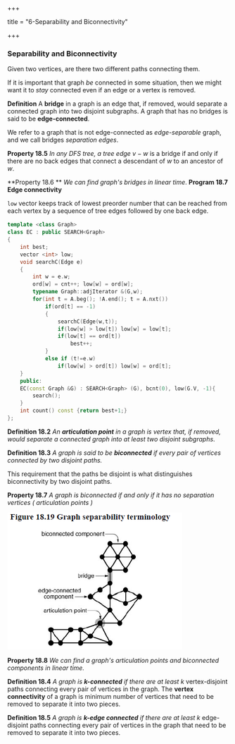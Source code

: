 +++

title = "6-Separability and Biconnectivity"

+++

### Separability and Biconnectivity

Given two vertices, are there two different paths connecting them.

If it is important that graph *be* connected in some situation, then we might want it to *stay* connected even if an edge or a vertex is removed.

**Definition** A **bridge** in a graph is an edge that, if removed, would separate a connected graph into two disjoint subgraphs. A graph that has no bridges is said to be **edge-connected**.

We refer to a graph that is not edge-connected as *edge-separable* graph, and we call bridges *separation edges*.

**Property 18.5** *In any DFS tree, a tree edge $v-w$* is a bridge if and only if there are no back edges that connect a descendant of $w$ to an ancestor of $w$.

**Property 18.6 ** *We can find graph's bridges in linear time*.
**Program 18.7 Edge connectivity**

`low` vector keeps track of lowest preorder number that can be reached from each vertex by a sequence of tree edges followed by one back edge.

````c++
template <class Graph>
class EC : public SEARCH<Graph>
{
    int best;
    vector <int> low;
    void searchC(Edge e)
    {
        int w = e.w;
        ord[w] = cnt++; low[w] = ord[w];
        typename Graph::adjIterator &(G,w);
        for(int t = A.beg(); !A.end(); t = A.nxt())
            if(ord[t] == -1)
            {
                searchC(Edge(w,t));
                if(low[w] > low[t]) low[w] = low[t];
                if(low[t] == ord[t])
                    best++;
            }
        	else if (t!=e.w)
            	if(low[w] > ord[t]) low[w] = ord[t];
    }
    public:
    EC(const Graph &G) : SEARCH<Graph> (G), bcnt(0), low(G.V, -1){
        search();
    }
    int count() const {return best+1;}
};
````

**Definition 18.2** *An **articulation point** in a graph is vertex that, if removed, would separate a connected graph into at least two disjoint subgraphs*.

**Definition 18.3** *A graph is said to be **biconnected** if every pair of vertices connected by two disjoint paths.*

This requirement that the paths be disjoint is what distinguishes biconnectivity by two disjoint paths.

**Property 18.7** *A graph is biconnected if and only if it has no separation vertices ( articulation points )*

![image-20210113083919689](6_Separability_and_Biconnectivity.assets/image-20210113083919689.png)

**Property 18.8** *We can find a graph's articulation points and biconnected components in linear time.*

**Definition 18.4** *A graph is **k-connected** if there are at least $k$* vertex-disjoint paths connecting every pair of vertices in the graph. The **vertex connectivity** of a graph is minimum number of vertices that need to be removed to separate it into two pieces.

**Definition 18.5** *A graph is **k-edge connected** if there are at least $k$* edge-disjoint paths connecting every pair of vertices in the graph that need to be removed to separate it into two pieces.


